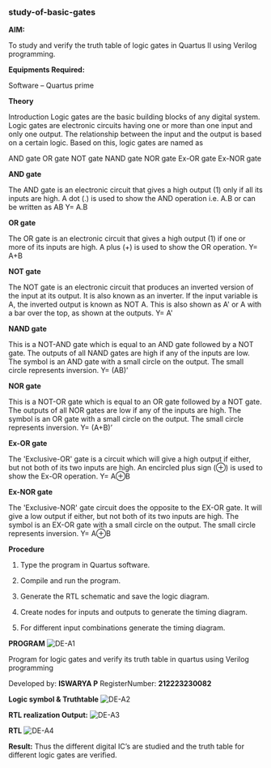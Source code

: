 ### study-of-basic-gates

**AIM:** 

To study and verify the truth table of logic gates in Quartus II using Verilog programming.

**Equipments Required:**

Software – Quartus prime 

**Theory**

Introduction Logic gates are the basic building blocks of any digital system. Logic gates are electronic circuits having one or more than one input and only one output. The relationship between the input and the output is based on a certain logic. Based on this, logic gates are named as

AND gate OR gate NOT gate NAND gate NOR gate Ex-OR gate Ex-NOR gate

**AND gate**

The AND gate is an electronic circuit that gives a high output (1) only if all its inputs are high. A dot (.) is used to show the AND operation i.e. A.B or can be written as AB
Y= A.B

**OR gate** 

The OR gate is an electronic circuit that gives a high output (1) if one or more of its inputs are high. A plus (+) is used to show the OR operation.
Y= A+B

**NOT gate**

The NOT gate is an electronic circuit that produces an inverted version of the input at its output. It is also known as an inverter. If the input variable is A, the inverted output is known as NOT A. This is also shown as A' or A with a bar over the top, as shown at the outputs.
Y= A'

**NAND gate**

This is a NOT-AND gate which is equal to an AND gate followed by a NOT gate. The outputs of all NAND gates are high if any of the inputs are low. The symbol is an AND gate with a small circle on the output. The small circle represents inversion.
Y= (AB)’

**NOR gate**

This is a NOT-OR gate which is equal to an OR gate followed by a NOT gate. The outputs of all NOR gates are low if any of the inputs are high. The symbol is an OR gate with a small circle on the output. The small circle represents inversion.
Y= (A+B)’

**Ex-OR gate**

The 'Exclusive-OR' gate is a circuit which will give a high output if either, but not both of its two inputs are high. An encircled plus sign (⊕) is used to show the Ex-OR operation.
Y= A⊕B

**Ex-NOR gate**

The 'Exclusive-NOR' gate circuit does the opposite to the EX-OR gate. It will give a low output if either, but not both of its two inputs are high. The symbol is an EX-OR gate with a small circle on the output. The small circle represents inversion.
Y= A⊕B

**Procedure** 

1.	Type the program in Quartus software.

2.	Compile and run the program.

3.	Generate the RTL schematic and save the logic diagram.

4.	Create nodes for inputs and outputs to generate the timing diagram.

5.	For different input combinations generate the timing diagram.


**PROGRAM**
![DE-A1](https://github.com/Iswarya0580/study-of-basic-gates/assets/149989171/bec2509f-812b-45f4-aa69-4a014e2a783f)

Program for logic gates and verify its truth table in quartus using Verilog programming

 Developed by: **ISWARYA P**
 RegisterNumber: **212223230082**
 
**Logic symbol & Truthtable**
![DE-A2](https://github.com/Iswarya0580/study-of-basic-gates/assets/149989171/dc2a0ffe-540b-42f6-9fed-1aa42bd1996c)

**RTL realization Output:** 
![DE-A3](https://github.com/Iswarya0580/study-of-basic-gates/assets/149989171/d5dbe95a-b6cb-434b-845f-102043efcf0c)

**RTL**
![DE-A4](https://github.com/Iswarya0580/study-of-basic-gates/assets/149989171/49cb34d5-ac40-4783-83a5-522bd8f0f22b)

**Result:**
Thus the different digital IC’s are studied and the truth table for different logic gates are verified.

